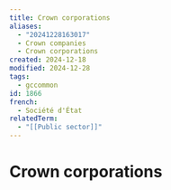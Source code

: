 ```yaml
---
title: Crown corporations
aliases:
  - "20241228163017"
  - Crown companies
  - Crown corporations
created: 2024-12-18
modified: 2024-12-28
tags:
  - gccommon
id: 1866
french:
  - Société d'État
relatedTerm:
  - "[[Public sector]]"
---
```

# Crown corporations
